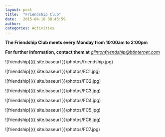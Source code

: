 ```yaml
---
layout: post
title:  "Friendship Club"
date:   2015-04-18 08:43:59
author: 
categories: Activities
---
```


**The Friendship Club meets every Monday from 10:00am to 2:00pm**

**For further information, contact them at** *glintonfriendship@btinternet.com*

![friendship]({{ site.baseurl }}/photos/friendship.jpg)

![friendship]({{ site.baseurl }}/photos/FC1.jpg)

![friendship]({{ site.baseurl }}/photos/FC2.jpg)

![friendship]({{ site.baseurl }}/photos/FC3.jpg)

![friendship]({{ site.baseurl }}/photos/FC4.jpg)

![friendship]({{ site.baseurl }}/photos/FC5.jpg)

![friendship]({{ site.baseurl }}/photos/FC6.jpg)

![friendship]({{ site.baseurl }}/photos/FC7.jpg)
